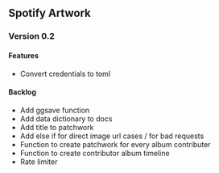 ## Spotify Artwork

### Version 0.2

#### Features

* Convert credentials to toml


#### Backlog

* Add ggsave function
* Add data dictionary to docs
* Add title to patchwork
* Add else if for direct image url cases  / for bad requests
* Function to create patchwork for every album contributer
* Function to create contributor album timeline
* Rate limiter
